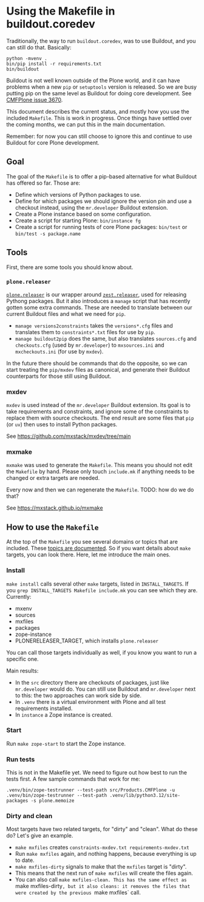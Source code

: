 # Using the Makefile in buildout.coredev

Traditionally, the way to run `buildout.coredev`, was to use Buildout, and you can still do that.
Basically:

```
python -mvenv .
bin/pip install -r requirements.txt
bin/buildout
```

Buildout is not well known outside of the Plone world, and it can have problems when a new `pip` or `setuptools` version is released.
So we are busy putting pip on the same level as Buildout for doing core development.
See [CMFPlone issue 3670](https://github.com/plone/Products.CMFPlone/issues/3670).

This document describes the current status, and mostly how you use the included `Makefile`.
This is work in progress.  Once things have settled over the coming months, we can put this in the main documentation.

Remember: for now you can still choose to ignore this and continue to use Buildout for core Plone development.


## Goal

The goal of the `Makefile` is to offer a pip-based alternative for what Buildout has offered so far.
Those are:

* Define which versions of Python packages to use.
* Define for which packages we should ignore the version pin and use a checkout instead, using the `mr.developer` Buildout extension.
* Create a Plone instance based on some configuration.
* Create a script for starting Plone: `bin/instance fg`
* Create a script for running tests of core Plone packages: `bin/test` or `bin/test -s package.name`


## Tools

First, there are some tools you should know about.


### `plone.releaser`

[`plone.releaser`](https://github.com/plone/plone.releaser) is our wrapper around [`zest.releaser`](https://github.com/zestsoftware/zest.releaser), used for releasing Pythong packages.
But it also introduces a `manage` script that has recently gotten some extra commands.
These are needed to translate between our current Buildout files and what we need for `pip`.

* `manage versions2constraints` takes the `versions*.cfg` files and translates them to `constraints*.txt` files for use by `pip`.
* `manage buildout2pip` does the same, but also translates `sources.cfg` and `checkouts.cfg` (used by `mr.developer`) to `mxsources.ini` and `mxcheckouts.ini` (for use by `mxdev`).

In the future there should be commands that do the opposite, so we can start treating the `pip/mxdev` files as canonical, and generate their Buildout counterparts for those still using Buildout.


### mxdev

`mxdev` is used instead of the `mr.developer` Buildout extension.
Its goal is to take requirements and constraints, and ignore some of the constraints to replace them with source checkouts.
The end result are some files that `pip` (or `uv`) then uses to install Python packages.

See https://github.com/mxstack/mxdev/tree/main


### mxmake

`mxmake` was used to generate the `Makefile`.
This means you should not edit the `Makefile` by hand.
Please only touch `include.mk` if anything needs to be changed or extra targets are needed.

Every now and then we can regenerate the `Makefile`.
TODO: how do we do that?

See https://mxstack.github.io/mxmake


## How to use the `Makefile`

At the top of the `Makefile` you see several domains or topics that are included.
These [topics are documented](https://mxstack.github.io/mxmake/topics.html).
So if you want details about `make` targets, you can look there.
Here, let me introduce the main ones.


### Install

`make install` calls several other `make` targets, listed in `INSTALL_TARGETS`.
If you `grep INSTALL_TARGETS Makefile include.mk` you can see which they are.
Currently:

* mxenv
* sources
* mxfiles
* packages
* zope-instance
* PLONERELEASER_TARGET, which installs `plone.releaser`

You can call those targets individually as well, if you know you want to run a specific one.

Main results:

* In the `src` directory there are checkouts of packages, just like `mr.developer` would do.
  You can still use Buildout and `mr.developer` next to this: the two approaches can work side by side.
* In `.venv` there is a virtual environment with Plone and all test requirements installed.
* In `instance` a Zope instance is created.


### Start

Run `make zope-start` to start the Zope instance.


### Run tests

This is not in the Makefile yet.  We need to figure out how best to run the tests first.
A few sample commands that work for me:

```
.venv/bin/zope-testrunner --test-path src/Products.CMFPlone -u
.venv/bin/zope-testrunner --test-path .venv/lib/python3.12/site-packages -s plone.memoize
```


### Dirty and clean

Most targets have two related targets, for "dirty" and "clean".
What do these do?
Let's give an example.

* `make mxfiles` creates `constraints-mxdev.txt requirements-mxdev.txt`
* Run `make mxfiles` again, and nothing happens, because everything is up to date.
* `make mxfiles-dirty` signals to make that the `mxfiles` target is "dirty".
* This means that the next run of `make mxfiles` will create the files again.
* You can also call `make mxfiles-clean.
  This has the same effect as `make mxfiles-dirty`, but it also cleans:
  it removes the files that were created by the previous `make mxfiles` call.
